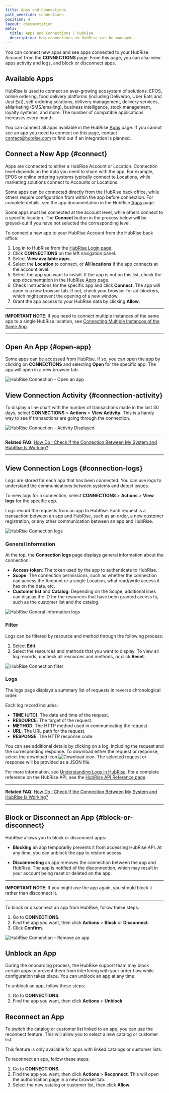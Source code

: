 ```yaml
---
title: Apps and Connections
path_override: connections
position: 4
layout: documentation
meta:
  title: Apps and Connections | HubRise
  description: How connections to HubRise can be managed.
---
```


You can connect new apps and see apps connected to your HubRise Account from the **CONNECTIONS** page. From this page, you can also view apps activity and logs, and block or disconnect apps.

## Available Apps

HubRise is used to connect an ever-growing ecosystem of solutions: EPOS, online ordering, food delivery platforms (including Deliveroo, Uber Eats and Just Eat), self ordering solutions, delivery management, delivery services, eMarketing (SMS/emailing), business intelligence, stock management, loyalty systems, and more. The number of compatible applications increases every month.

You can connect all apps available in the HubRise [Apps](/apps) page. If you cannot see an app you need to connect on this page, contact contact@hubrise.com to find out if an integration is planned.

## Connect a New App {#connect}

Apps are connected to either a HubRise Account or Location. Connection level depends on the data you need to share with the app. For example, EPOS or online ordering systems typically connect to Locations, while marketing solutions connect to Accounts or Locations.

Some apps can be connected directly from the HubRise back office, while others require configuration from within the app before connection. For complete details, see the app documentation in the HubRise [Apps](/apps) page.

Some apps must be connected at the account level, while others connect to a specific location. The **Connect** button in the process below will be greyed-out if you have not selected the corresponding level.

To connect a new app to your HubRise Account from the HubRise back office:

1. Log in to HubRise from the [HubRise Login page](https://manager.hubrise.com/login).
1. Click **CONNECTIONS** on the left navigation panel.
1. Select **View available apps**.
1. Select the **Location** to connect, or **All locations** if the app connects at the account level.
1. Select the app you want to install. If the app is not on this list, check the app documentation in the HubRise [Apps](/apps) page.
1. Check instructions for the specific app and click **Connect**. The app will open in a new browser tab. If not, check your browser for ad-blockers, which might prevent the opening of a new window.
1. Grant the app access to your HubRise data by clicking **Allow**.

---

**IMPORTANT NOTE**: If you need to connect multiple instances of the same app to a single HubRise location, see [Connecting Multiple Instances of the Same App](/docs/faqs/connect-multiple-instances-same-app).

---

## Open An App {#open-app}

Some apps can be accessed from HubRise. If so, you can open the app by clicking on **CONNECTIONS** and selecting **Open** for the specific app. The app will open in a new browser tab.

![HubRise Connection - Open an app](./images/011-2x-connections-open-app.png)

## View Connection Activity {#connection-activity}

To display a line chart with the number of transactions made in the last 30 days, select **CONNECTIONS** > **Actions** > **View Activity**. This is a handy way to see if transactions are going through the connection.

![HubRise Connection - Activity Displayed](./images/080-connection-activity.png)

---

**Related FAQ**: [How Do I Check If the Connection Between My System and HubRise Is Working?](/docs/faqs/check-connection-between-my-system-and-hubrise)

---

## View Connection Logs {#connection-logs}

Logs are stored for each app that has been connected. You can use logs to understand the communications between systems and detect issues.

To view logs for a connection, select **CONNECTIONS** > **Actions** > **View logs** for the specific app.

Logs record the requests from an app to HubRise. Each request is a transaction between an app and HubRise, such as an order, a new customer registration, or any other communication between an app and HubRise.

![HubRise Connection logs](./images/050-2x-connection-logs.png)

### General Information

At the top, the **Connection logs** page displays general information about the connection:

- **Access token**: The token used by the app to authenticate to HubRise.
- **Scope**: The connection permissions, such as whether the connection can access the Account or a single Location, what read/write access it has on the data, etc.
- **Customer list** and **Catalog**: Depending on the Scope, additional lines can display the ID for the resources that have been granted access to, such as the customer list and the catalog.

![HubRise General Information logs](./images/051-2x-general-information-logs.png)

### Filter

Logs can be filtered by resource and method through the following process:

1. Select **Edit**.
1. Select the resources and methods that you want to display. To view all log records, uncheck all resources and methods, or click **Reset**.

![HubRise Connection filter](./images/052-2x-filter-logs.png)

### Logs

The logs page displays a summary list of requests in reverse chronological order.

Each log record includes:

- **TIME (UTC)**: The date and time of the request.
- **RESOURCE**: The target of the request.
- **METHOD**: The HTTP method used in communicating the request.
- **URL**: The URL path for the request.
- **RESPONSE**: The HTTP response code.

You can see additional details by clicking on a log, including the request and the corresponding response.
To download either the request or response, select the download icon <InlineImage width="15" height="14">![Download icon](../images/058-download.png)</InlineImage>. The selected request or response will be provided as a JSON file.

For more information, see [Understanding Logs in HubRise](/docs/hubrise-logs/overview). For a complete reference on the HubRise API, see the [HubRise API Reference page](/developers/api/general-concepts).

---

**Related FAQ**: [How Do I Check If the Connection Between My System and HubRise Is Working?](/docs/faqs/check-connection-between-my-system-and-hubrise)

---

## Block or Disconnect an App {#block-or-disconnect}

HubRise allows you to block or disconnect apps:

- **Blocking** an app temporarily prevents it from accessing HubRise API. At any time, you can unblock the app to restore access.

- **Disconnecting** an app removes the connection between the app and HubRise. The app is notified of the disconnection, which may result in your account being reset or deleted on the app.

---

**IMPORTANT NOTE**: If you might use the app again, you should block it rather than disconnect it.

---

To block or disconnect an app from HubRise, follow these steps:

1. Go to **CONNECTIONS**.
2. Find the app you want, then click **Actions** > **Block** or **Disconnect**.
3. Click **Confirm**.

![HubRise Connection - Remove an app](./images/014-2x-connections-disconnect-app.png)

## Unblock an App

During the onboarding process, the HubRise support team may block certain apps to prevent them from interfering with your order flow while configuration takes place. You can unblock an app at any time.

To unblock an app, follow these steps:

1. Go to **CONNECTIONS**.
2. Find the app you want, then click **Actions** > **Unblock**.

## Reconnect an App

To switch the catalog or customer list linked to an app, you can use the reconnect feature. This will allow you to select a new catalog or customer list.

This feature is only available for apps with linked catalogs or customer lists.

To reconnect an app, follow these steps:

1. Go to **CONNECTIONS**.
2. Find the app you want, then click **Actions** > **Reconnect**. This will open the authorisation page in a new browser tab.
3. Select the new catalog or customer list, then click **Allow**.
